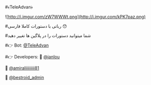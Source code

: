 #﴾TeleAdvan﴿

![http://i.imgur.com/zW7WWWt.png](http://i.imgur.com/kPK7paz.png)

#رباتی با دستورات کاملا فارسی 😯

#شما میتوانید دستورات را در پلاگین ها تغییر دهید

#👉 Bot: [@TeleAdvan](http://telegram.me/teleadvan)

#👉 Developers: 
👤 [@janlou](http://telegram.me/janlou)

👤 [@amiraliiiiiiiii81](http://telegram.me/amiraliiiiiiiii81)

👤 [@bestroid_admin](http://telegram.me/bestroid_admin)
